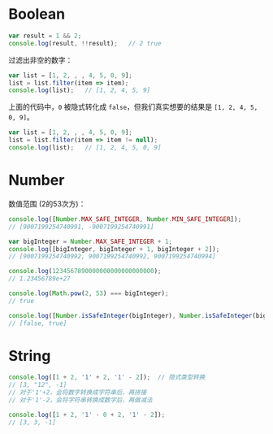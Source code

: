 # Boolean

```js
var result = 1 && 2;
console.log(result, !!result);   // 2 true
```

过滤出非空的数字：

```js
var list = [1, 2, , , 4, 5, 0, 9];
list = list.filter(item => item);
console.log(list);   // [1, 2, 4, 5, 9]
```

上面的代码中，`0` 被隐式转化成 `false`，但我们真实想要的结果是 `[1, 2, 4, 5, 0, 9]`。

```js
var list = [1, 2, , , 4, 5, 0, 9];
list = list.filter(item => item != null);
console.log(list);   // [1, 2, 4, 5, 0, 9]
```

# Number

数值范围 (2的53次方)：

```js
console.log([Number.MAX_SAFE_INTEGER, Number.MIN_SAFE_INTEGER]);
// [9007199254740991, -9007199254740991]

var bigInteger = Number.MAX_SAFE_INTEGER + 1;
console.log([bigInteger, bigInteger + 1, bigInteger + 2]);
// [9007199254740992, 9007199254740992, 9007199254740994]

console.log(1234567890000000000000000000);
// 1.23456789e+27

console.log(Math.pow(2, 53) === bigInteger);
// true

console.log([Number.isSafeInteger(bigInteger), Number.isSafeInteger(bigInteger - 1)]);
// [false, true]
```

# String

```js
console.log([1 + 2, '1' + 2, '1' - 2]);  // 隐式类型转换
// [3, "12", -1]   
// 对于'1'+2，会将数字转换成字符串后，再拼接
// 对于'1'-2，会将字符串转换成数字后，再做减法

console.log([1 + 2, '1' - 0 + 2, '1' - 2]);
// [3, 3, -1]
```